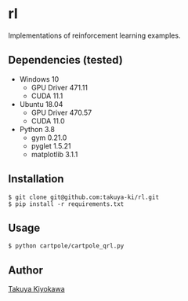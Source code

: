 # rl

Implementations of reinforcement learning examples.

## Dependencies (tested)

- Windows 10
  - GPU Driver 471.11
  - CUDA 11.1
- Ubuntu 18.04
  - GPU Driver 470.57
  - CUDA 11.0
- Python 3.8
  - gym 0.21.0
  - pyglet 1.5.21
  - matplotlib 3.1.1

## Installation

    $ git clone git@github.com:takuya-ki/rl.git
    $ pip install -r requirements.txt

## Usage

    $ python cartpole/cartpole_qrl.py

## Author

[Takuya Kiyokawa](https://takuya-ki.github.io/)  
